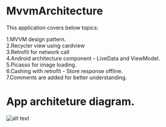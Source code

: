 # MvvmArchitecture

 
This application covers below topics:

 1.MVVM design pattern.  
 2.Recycler view using cardview  
 3.Retrofit for network call  
 4.Android architecture component - LiveData and ViewModel.  
 5.Picasso for image loading.  
 6.Cashing with retrofit - Store response offline.  
 7.Comments are added for better understanding.


   

# App architeture diagram.
![alt text](https://developer.android.com/topic/libraries/architecture/images/final-architecture.png)
